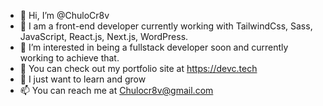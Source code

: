 - 👋 Hi, I’m @ChuloCr8v
- 🛄 I am a front-end developer currently working with TailwindCss, Sass, JavaScript, React.js, Next.js, WordPress. 
- 👀 I’m interested in being a fullstack developer soon and currently working to achieve that.
- 🌱 You can check out my portfolio site at https://devc.tech
- 💞️ I just want to learn and grow
- 📫 You can reach me at Chulocr8v@gmail.com
<!---
ChuloCr8v/ChuloCr8v is a ✨ special ✨ repository because its `README.md` (this file) appears on your GitHub profile.
You can click the Preview link to take a look at your changes.
--->
